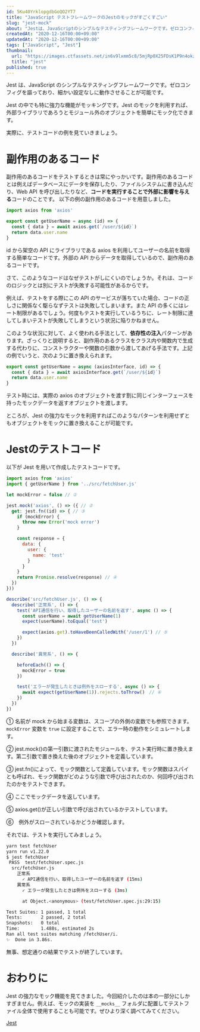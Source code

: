 ```yaml
---
id: 5Ku40YrklopgdbGoQO2YT7
title: "JavaScript テストフレームワークのJestのモックがすごくすごい"
slug: "jest-mock"
about: "Jestは、JavaScriptのシンプルなテスティングフレームワークです。ゼロコンフィグを謳っており、細かい設定なしに動作させることが可能です。  Jestの中でも特に強力な機能がモッキングです。Jestのモックを利用すれば、外部ライブラリであろうとモジュール外のオブジェクトを簡単にモック化することができます。  実際に、テストコードの例を見ていきましょう。"
createdAt: "2020-12-16T00:00+09:00"
updatedAt: "2020-12-16T00:00+09:00"
tags: ["JavaScript", "Jest"]
thumbnail:
  url: "https://images.ctfassets.net/in6v9lxmm5c8/5mjRp0X25FDsK1P9n4okz2/59e4bdf8f9773263fc5ab0c75ff5b443/jest.png"
  title: "jest"
published: true
---
```

Jest は、JavaScript のシンプルなテスティングフレームワークです。ゼロコンフィグを謳っており、細かい設定なしに動作させることが可能です。

Jest の中でも特に強力な機能がモッキングです。Jest のモックを利用すれば、外部ライブラリであろうとモジュール外のオブジェクトを簡単にモック化できます。

実際に、テストコードの例を見ていきましょう。

# 副作用のあるコード

副作用のあるコードをテストするときは常にやっかいです。副作用のあるコードとは例えばデータベースにデータを保存したり、ファイルシステムに書き込んだり、Web API を呼び出したりなど、**コードを実行することで外部に影響を与える**コードのことです。
以下の例の副作用のあるコードを用意しました。

```js
import axios from 'axios'

export const getUserName = async (id) => {
  const { data } = await axios.get(`/user/${id}`)
  return data.user.name
}
```

id から架空の API にライブラリである axios を利用してユーザーの名前を取得する簡単なコードです。外部の API からデータを取得しているので、副作用のあるコードです。

さて、このようなコードはなぜテストがしにくいのでしょうか。それは、コードのロジックとは別にテストが失敗する可能性があるからです。

例えば、テストをする際にこの API のサービスが落ちていた場合、コードの正しさに関係なく駆らなずテストは失敗してしまいます。また API の多くにはレート制限があるでしょう。何度もテストを実行しているうちに、レート制限に達してしまいテストが失敗してしまうという状況に陥りかねません。

このような状況に対して、よく使われる手法として、**依存性の注入**パターンがあります。ざっくりと説明すると、副作用のあるクラスをクラス内や関数内で生成する代わりに、コンストラクターや関数の引数から渡してあげる手法です。上記の例でいうと、次のように置き換えられます。

```js
export const getUserName = async (axiosInterface, id) => {
  const { data } = await axiosInterface.get(`/user/${id}`)
  return data.user.name
}
```

テスト時には、実際の axios のオブジェクトを渡す割に同じインターフェースを持ったモックデータを返すオブジェクトを渡します。

ところが、Jest の強力なモックを利用すればこのようなパターンを利用せずともオブジェクトをモックに置き換えることが可能です。

# Jestのテストコード

以下が Jest を用いて作成したテストコードです。

```js
import axios from 'axios'
import { getUserName } from '../src/fetchUser.js'

let mockError = false // ①

jest.mock('axios', () => ({ // ②
  get: jest.fn((id) => { // ③
    if (mockError) {
      throw new Error('mock error')
    }

    const response = {
      data: {
        user: {
          name: 'test'
        }
      }
    }
    return Promise.resolve(response) // ④
  })
}))

describe('src/fetchUser.js', () => {
  describe('正常系', () => {
    test('API通信を行い、取得したユーザーの名前を返す', async () => {
      const userName = await getUserName(1)
      expect(userName).toEqual('test')

      expect(axios.get).toHaveBeenCalledWith('/user/1') // ⑤
    })
  })

  describe('異常系', () => {

    beforeEach(() => {
      mockError = true
    })

    test('エラーが発生したときは例外をスローする', async () => {
      await expect(getUserName(1)).rejects.toThrow()　// ⑥
    })
  })
})
```

① 名前が mock から始まる変数は、スコープの外側の変数でも参照できます。`mockError` 変数を `true` に設定することで、エラー時の動作をシミュレートします。

② jest.mock()の第一引数に渡されたモジュールを、テスト実行時に置き換えます。第二引数で置き換えた後のオブジェクトを定義しています。

③ jest.fn()によって、モック関数として定義しています。モック関数はスパイとも呼ばれ、モック関数がどのような引数で呼び出されたのか、何回呼び出されたのかをテストできます。

④ ここでモックデータを返しています。

⑤ axios.get()が正しい引数で呼び出されているかテストしています。

⑥　例外がスローされているかどうか確認します。

それでは、テストを実行してみましょう。

```sh
yarn test fetchUser
yarn run v1.22.0
$ jest fetchUser
 PASS  test/fetchUser.spec.js
  src/fetchUser.js
    正常系
      ✓ API通信を行い、取得したユーザーの名前を返す (15ms)
    異常系
      ✓ エラーが発生したときは例外をスローする (3ms)

      at Object.<anonymous> (test/fetchUser.spec.js:29:15)

Test Suites: 1 passed, 1 total
Tests:       2 passed, 2 total
Snapshots:   0 total
Time:        1.488s, estimated 2s
Ran all test suites matching /fetchUser/i.
✨  Done in 3.86s.
```

無事、想定通りの結果でテストが終了しています。

# おわりに

Jest の強力なモック機能を見てきました。今回紹介したのは本の一部分にしかすぎません。例えば、モックの実装を `__mocks__` フォルダに配置してテストファイル全体で使用することも可能です。ぜひより深く調べてみてください。

[Jest](https://jestjs.io/docs/ja/getting-started)
